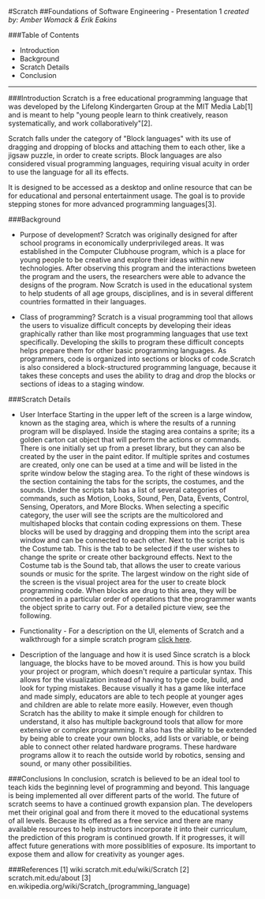 #Scratch
##Foundations of Software Engineering - Presentation 1
*created by: Amber Womack & Erik Eakins*

###Table of Contents

- Introduction
- Background
- Scratch Details
- Conclusion
------------------------------------------------
###Introduction
Scratch is a free educational programming language that was developed by the Lifelong Kindergarten Group at the MIT Media Lab[1] and is meant to help "young people learn to think creatively, reason systematically, and work collaboratively"[2].

Scratch falls under the category of "Block languages" with its use of dragging and dropping of blocks and attaching them to each other, like a jigsaw puzzle, in order to create scripts.  Block languages are also considered visual programming languages, requiring visual acuity in order to use the language for all its effects.

It is designed to be accessed as a desktop and online resource that can be for educational and personal entertainment usage. The goal is to provide stepping stones for more advanced programming languages[3].

###Background
- Purpose of development?
Scratch was originally designed for after school programs in economically underprivileged areas. It was established in the Computer Clubhouse program, which is a place for young people to be creative and explore their ideas within new technologies. After observing this program and the interactions bweteen the program and  the users, the researchers were able to advance the designs of the program. Now Scratch is used in the educational system to help students of all age groups, disciplines, and is in several different countries formatted in their languages.  

- Class of programming?
Scratch is a visual programming tool that allows the users to visualize difficult concepts by developing their ideas graphically rather than like most programming languages that use text specifically. Developing the skills to program these difficult concepts helps prepare them for other basic programming languages. As programmers, code is organized into sections or blocks of code.Scratch is also considered a block-structured programming language, because it takes these concepts and uses the ability to drag and drop the blocks or sections of ideas to a staging window.   


###Scratch Details
- User Interface 
Starting in the upper left of the screen is a large window, known as the staging area, which is where the results of a running program will be displayed. Inside the staging area contains a sprite; its a golden carton cat object that will perform the actions or commands. There is one initially set up from a preset library, but they can also be created by the user in the paint editor. If multiple sprites and costumes are created, only one can be used at a time and will be listed in the sprite window below the staging area. To the right of these windows is the section containing the tabs for the scripts, the costumes, and the sounds. Under the scripts tab has a list of several categories of commands, such as Motion, Looks, Sound, Pen, Data, Events, Control, Sensing, Operators, and More Blocks. When selecting a specific category, the user will see the scripts are the multicolored and multishaped blocks that contain coding expressions on them. These blocks will be used by dragging and dropping them into the script area window and can be connected to each other. Next to the script tab is the Costume tab. This is the tab to be selected if the user wishes to change the sprite or create other background effects. Next to the Costume tab is the Sound tab, that allows the user to create various sounds or music for the sprite. The largest window on the right side of the screen is the visual project area for the user to create block programming code. When blocks are drug to this area, they will be connected in a particular order of operations that the programmer wants the object sprite to carry out. For a detailed picture view, see the following. 

- Functionality - For a description on the UI, elements of Scratch and a walkthrough for a simple scratch program <a href='http://Synz0331.github.io/Presentation1'>click here</a>.

- Description of the language and how it is used
Since scratch is a block language, the blocks have to be moved around. This is how you build your project or program, which doesn't require a particular syntax. This allows for the visualization instead of having to type code, build, and look for typing mistakes. Because visually it has a game like interface and made simply, educators are able to tech people at younger ages and children are able to relate more easily. However, even though Scratch has the ability to make it simple enough for children to understand, it also has multiple background tools that allow for more extensive or complex programming. It also has the ability to be extended by being able to create your own blocks, add lists or variable, or being able to connect other related hardware programs. These hardware programs allow it to reach the outside world by robotics, sensing and sound, or many other possibilities. 


###Conclusions
In conclusion, scratch is believed to be an ideal tool to teach kids the beginning level of programming and beyond. This language is being implemented all over different parts of the world. The future of scratch seems to have a continued growth expansion plan. The developers met their original goal and from there it moved to the educational systems of all levels. Because its offered as a free service and there are many available resources to help instructors incorporate it into their curriculum, the prediction of this program is continued growth. If it progresses, it will affect future generations with more possiblities of exposure. Its important to expose them and allow for creativity as younger ages. 


###References
[1] wiki.scratch.mit.edu/wiki/Scratch
[2] scratch.mit.edu/about
[3] en.wikipedia.org/wiki/Scratch_(programming_language)
